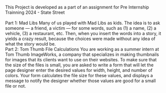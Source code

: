 This Project is developed as a part of an assignment for Pre Internship Trainning 2024 - State Street
<br/><br/>
Part 1: Mad Libs
Many of us played with Mad Libs as kids. The idea is to ask someone — a friend, a victim — for
some words, such as (1) a name, (2) a vehicle, (3) a restaurant, etc. Then, when you insert the
words into a story, it yields a crazy result, because the choices were made without any idea of what
the story would be.
<br/>
Part 2: Tom Thumb File Calculations
You are working as a summer intern at Tom Thumb ImageWorks, a company that specializes in
making thumbnails for images that its clients want to use on their websites.
To make sure that the size of the files is small, you are asked to write a form that will let the page
designer enter the desired values for width, height, and number of colors. Your form calculates the
file size for these values, and displays a message to notify the designer whether those values are
good for a small file or not.

